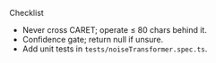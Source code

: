 <!--══════════════════════════════════════════════════
  ╔══════════════════════════════════════════════════════╗
  ║  ░  H O W - T O  —  G R A M M A R   R U L E  ░░░░░░  ║
  ║                                                      ║
  ║                                                      ║
  ║                                                      ║
  ║                                                      ║
  ║           ╌╌  P L A C E H O L D E R  ╌╌              ║
  ║                                                      ║
  ║                                                      ║
  ║                                                      ║
  ║                                                      ║
  ╚══════════════════════════════════════════════════════╝
    • WHAT ▸ Add a safe GrammarWorker rule
    • WHY  ▸ Improve fluency without changing voice
    • HOW  ▸ Implement in `crates/core-rs/src/workers/noise.rs`
-->

Checklist

- Never cross CARET; operate ≤ 80 chars behind it.
- Confidence gate; return null if unsure.
- Add unit tests in `tests/noiseTransformer.spec.ts`.

<!-- DOC META: VERSION=1.0 | UPDATED=2025-09-17T20:45:45Z -->
